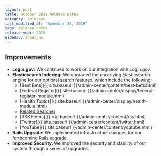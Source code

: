 ```yaml
---
layout: post
title: October 2019 Release Notes
category: releases
last_modified_at: "November 26, 2019"
tags: release-notes
release-year: 2019
sidenav: about_us
---
```


## Improvements

* **Login.gov:** We continued to work on our integration with Login.gov.
* **Elasticsearch Indexing:** We upgraded the underlying Elasticsearch engine for our optional search features, which include the following:
  * [Best Bets]({{ site.baseurl }}/admin-center/content/best-bets.html)
  * [Federal Register]({{ site.baseurl }}/admin-center/display/federal-register-module.html)
  * [Health Topics]({{ site.baseurl }}/admin-center/display/health-module.html)
  * [Related Searches]()
  * [RSS Feeds]({{ site.baseurl }}/admin-center/content/rss.html)
  * [Twitter]({{ site.baseurl }}/admin-center/content/twitter.html)
  * [YouTube]({{ site.baseurl }}/admin-center/content/youtube.html)
* **Rails Upgrade:** We implemented infrastructure changes for our forthcoming Rails upgrade.
* **Improved Security:** We improved the security and stability of our system through a series of upgrades.
